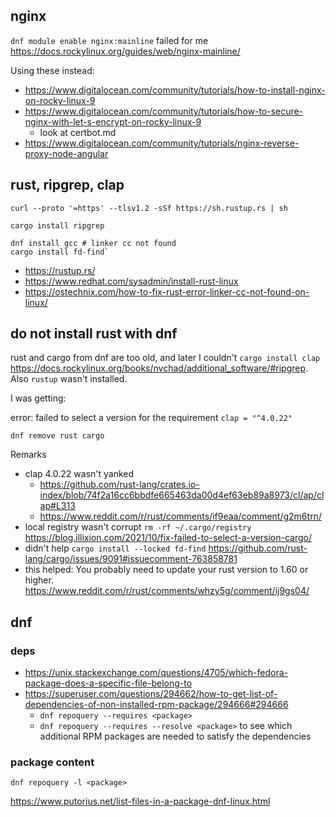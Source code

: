 ## nginx

`dnf module enable nginx:mainline` failed for me https://docs.rockylinux.org/guides/web/nginx-mainline/

Using these instead:

- https://www.digitalocean.com/community/tutorials/how-to-install-nginx-on-rocky-linux-9
- https://www.digitalocean.com/community/tutorials/how-to-secure-nginx-with-let-s-encrypt-on-rocky-linux-9
  - look at certbot.md
- https://www.digitalocean.com/community/tutorials/nginx-reverse-proxy-node-angular

## rust, ripgrep, clap

`curl --proto '=https' --tlsv1.2 -sSf https://sh.rustup.rs | sh`

`cargo install ripgrep`

```
dnf install gcc # linker cc not found
cargo install fd-find`
```

- https://rustup.rs/
- https://www.redhat.com/sysadmin/install-rust-linux
- https://ostechnix.com/how-to-fix-rust-error-linker-cc-not-found-on-linux/

## do not install rust with dnf

rust and cargo from dnf are too old, and later I couldn't `cargo install clap` https://docs.rockylinux.org/books/nvchad/additional_software/#ripgrep. Also `rustup` wasn't installed.

I was getting:

error: failed to select a version for the requirement `clap = "^4.0.22"`

`dnf remove rust cargo`

Remarks

- clap 4.0.22 wasn't yanked
  - https://github.com/rust-lang/crates.io-index/blob/74f2a16cc6bbdfe665463da00d4ef63eb89a8973/cl/ap/clap#L313
  - https://www.reddit.com/r/rust/comments/if9eaa/comment/g2m6trn/
- local registry wasn't corrupt `rm -rf ~/.cargo/registry` https://blog.illixion.com/2021/10/fix-failed-to-select-a-version-cargo/
- didn't help `cargo install --locked fd-find` https://github.com/rust-lang/cargo/issues/9091#issuecomment-763858781
- this helped: You probably need to update your rust version to 1.60 or higher. https://www.reddit.com/r/rust/comments/whzy5g/comment/ij9gs04/

## dnf

### deps

- https://unix.stackexchange.com/questions/4705/which-fedora-package-does-a-specific-file-belong-to
- https://superuser.com/questions/294662/how-to-get-list-of-dependencies-of-non-installed-rpm-package/294666#294666
  - `dnf repoquery --requires <package>`
  - `dnf repoquery --requires --resolve <package>` to see which additional RPM packages are needed to satisfy the dependencies

### package content

`dnf repoquery -l <package>`

https://www.putorius.net/list-files-in-a-package-dnf-linux.html
